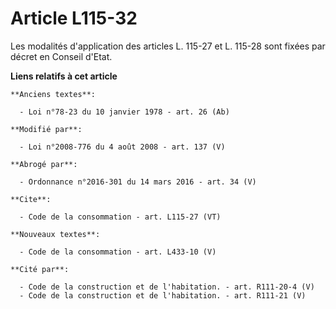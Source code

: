 # Article L115-32

Les modalités d'application des articles L. 115-27 et L. 115-28 sont fixées par décret en Conseil d'Etat.

**Liens relatifs à cet article**

	**Anciens textes**:

	  - Loi n°78-23 du 10 janvier 1978 - art. 26 (Ab)

	**Modifié par**:

	  - Loi n°2008-776 du 4 août 2008 - art. 137 (V)

	**Abrogé par**:

	  - Ordonnance n°2016-301 du 14 mars 2016 - art. 34 (V)

	**Cite**:

	  - Code de la consommation - art. L115-27 (VT)

	**Nouveaux textes**:

	  - Code de la consommation - art. L433-10 (V)

	**Cité par**:

	  - Code de la construction et de l'habitation. - art. R111-20-4 (V)
	  - Code de la construction et de l'habitation. - art. R111-21 (V)
